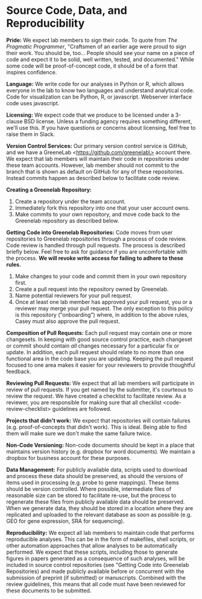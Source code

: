 # Source Code, Data, and Reproducibility

**Pride:** We expect lab members to sign their code. To quote from *The Pragmatic Programmer*, "Craftsmen of an earlier age were proud to sign their work. You should be, too... People should see your name on a piece of code and expect it to be solid, well written, tested, and documented." While some code will be proof-of-concept code, it should be of a form that inspires confidence.

**Language:** We write code for our analyses in Python or R, which allows everyone in the lab to know two languages and understand analytical code. Code for visualization can be Python, R, or javascript. Webserver interface code uses javascript.

**Licensing:** We expect code that we produce to be licensed under a 3-clause BSD license. Unless a funding agency requires something different, we'll use this. If you have questions or concerns about licensing, feel free to raise them in Slack.

**Version Control Services:** Our primary version control service is GitHub, and we have a GreeneLab \<https://github.com/greenelab\> account there. We expect that lab members will maintain their code in repositories under these team accounts. However, lab member should not commit to the branch that is shown as default on GitHub for any of these repositories. Instead commits happen as described below to facilitate code review.

**Creating a Greenelab Repository:**

1)  Create a repository under the team account.
2)  Immediately fork this repository into one that your user account owns.
3)  Make commits to your own repository, and move code back to the Greenelab repository as described below.

<div id="pull-request-process">

**Getting Code into Greenelab Repositories:** Code moves from user repositories to Greenelab repositories through a process of code review. Code review is handled through pull requests. The process is described briefly below. Feel free to ask for guidance if you are uncomfortable with the process. **We will revoke write access for failing to adhere to these rules.**

</div>

1)  Make changes to your code and commit them in your own repository first.
2)  Create a pull request into the repository owned by Greenelab.
3)  Name potential reviewers for your pull request.
4)  Once at least one lab member has approved your pull request, you or a reviewer may merge your pull request. The only exception to this policy is this repository ("onboarding") where, in addition to the above rules, Casey must also approve the pull request.

**Composition of Pull Requests:** Each pull request may contain one or more changesets. In keeping with good source control practice, each changeset or commit should contain *all* changes necessary for a particular fix or update. In addition, each pull request should relate to no more than one functional area in the code base you are updating. Keeping the pull request focused to one area makes it easier for your reviewers to provide thoughtful feedback.

**Reviewing Pull Requests:** We expect that all lab members will participate in review of pull requests. If you get named by the submitter, it's courteous to review the request. We have created a checklist to facilitate review. As a reviewer, you are responsible for making sure that all <span data-role="ref">checklist \<code-review-checklist\></span> guidelines are followed.

**Projects that didn't work:** We expect that repositories will contain failures (e.g. proof-of-concepts that didn't work). This is ideal. Being able to find them will make sure we don't make the same failure twice.

**Non-Code Versioning:** Non-code documents should be kept in a place that maintains version history (e.g. dropbox for word documents). We maintain a dropbox for business account for these purposes.

**Data Management:** For publicly available data, scripts used to download and process these data should be preserved, as should the versions of items used in processing (e.g. probe to gene mappings). These items should be version controlled. Where possible, intermediate files of reasonable size can be stored to facilitate re-use, but the process to regenerate these files from publicly available data should be preserved. When we generate data, they should be stored in a location where they are replicated and uploaded to the relevant database as soon as possible (e.g. GEO for gene expression, SRA for sequencing).

**Reproducibility:** We expect all lab members to maintain code that performs reproducible analyses. This can be in the form of makefiles, shell scripts, or other automation approaches that allow analyses to be automatically performed. We expect that these scripts, including those to generate figures in papers generated as a consequence of such analyses, will be included in source control repositories (see "Getting Code into Greenelab Repositories) and made publicly available before or concurrent with the submission of preprint (if submitted) or manuscripts. Combined with the review guidelines, this means that all code must have been reviewed for these documents to be submitted.
